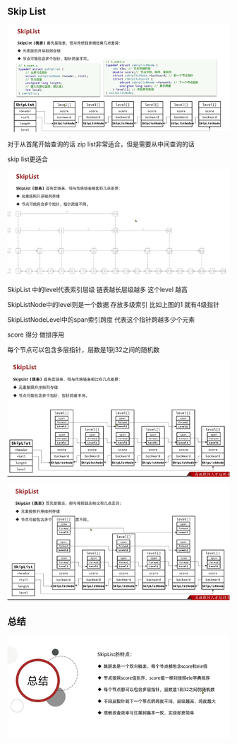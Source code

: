 Skip List
---

![img_109.png](img_109.png)

对于从首尾开始查询的话 zip list非常适合，但是需要从中间查询的话

skip list更适合

![img_91.png](img_91.png)

SkipList 中的level代表索引层级 链表越长层级越多 这个level 越高

SkipListNode中的level则是一个数据 存放多级索引 比如上图的1 就有4级指针

SkipListNodeLevel中的span索引跨度 代表这个指针跨越多少个元素

score 得分 做排序用

每个节点可以包含多层指针，层数是1到32之间的随机数

![img_92.png](img_92.png)

![img_93.png](img_93.png)

总结
---

![img_94.png](img_94.png)